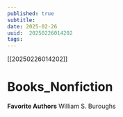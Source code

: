 ```yaml
---
published: true
subtitle: 
date: 2025-02-26
uuid:  20250226014202
tags: 
---
```


[[20250226014202]]

# Books_Nonfiction


**Favorite Authors**
William S. Buroughs



